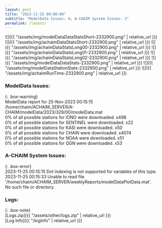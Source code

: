 ```yaml
---
layout: post
title: "2023-11-25 00:00:00"
subtitle: "ModelData Issues: 6; A-CHAIM System Issues: 2"
permalink: /latest/
---
```


![]({{ "/assets/img/modelDataDataStatsShort-2332900.png" | relative_url }})
![]({{ "/assets/img/achaimDataStatsShort-2332900.png" | relative_url }})
![]({{ "/assets/img/achaimDataStatsLong00-2332900.png" | relative_url }})
![]({{ "/assets/img/achaimDataStatsLong01-2332900.png" | relative_url }})
![]({{ "/assets/img/achaimDataStatsLong02-2332900.png" | relative_url }})
![]({{ "/assets/img/modelDataDataStats-2332900.png" | relative_url }})
![]({{ "/assets/img/modelDataStationStats-2332900.png" | relative_url }})
![]({{ "/assets/img/achaimRunTime-2332900.png" | relative_url }})


### ModelData Issues:  
  
{: .box-warning}  
 ModelData report for 25-Nov-2023 00:15:15   
 /home/chaim/ACHAIM_SERVER/A-CHAIM/modelData/2023/329/00/modelData.mat   
 0% of all possible stations for IONO were downloaded. x498   
 0% of all possible stations for SENTINEL were downloaded. x22   
 0% of all possible stations for KASI were downloaded. x50   
 0% of all possible stations for CHAIN were downloaded. x4074   
 0% of all possible stations for NOAA were downloaded. x51   
 0% of all possible stations for QGN were downloaded. x53   
  
### A-CHAIM System Issues:  
  
{: .box-error}  
2023-11-25 00:15:15 Dot indexing is not supported for variables of this type.  
2023-11-25 00:15:33 Unable to read file '/home/chaim/ACHAIM_SERVER/weeklyReports/modelDataPlotData.mat'. No such file or directory.  

### Logs:  
  
{: .box-note}  
[Logs.zip]({{ "/assets/other/logs.zip" | relative_url }})  
[Log Info]({{ "/logInfo" | relative_url }})  
